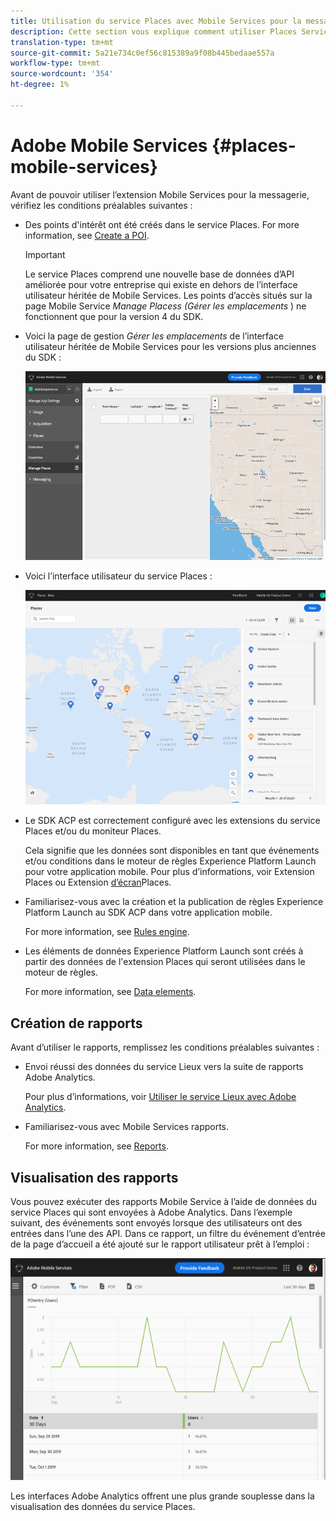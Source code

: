 ```yaml
---
title: Utilisation du service Places avec Mobile Services pour la messagerie
description: Cette section vous explique comment utiliser Places Service avec Mobile Services pour la messagerie.
translation-type: tm+mt
source-git-commit: 5a21e734c0ef56c815389a9f08b445bedaae557a
workflow-type: tm+mt
source-wordcount: '354'
ht-degree: 1%

---
```



# Adobe Mobile Services {#places-mobile-services}

Avant de pouvoir utiliser l’extension Mobile Services pour la messagerie, vérifiez les conditions préalables suivantes :

* Des points d&#39;intérêt ont été créés dans le service Places. For more information, see [Create a POI](/help/poi-mgmt-ui/create-a-poi-ui.md).

   >[!IMPORTANT]
   >
   >Le service Places comprend une nouvelle base de données d’API améliorée pour votre entreprise qui existe en dehors de l’interface utilisateur héritée de Mobile Services. Les points d’accès situés sur la page Mobile Service *Manage Placess (Gérer les emplacements* ) ne fonctionnent que pour la version 4 du SDK.

* Voici la page de gestion *Gérer les emplacements* de l’interface utilisateur héritée de Mobile Services pour les versions plus anciennes du SDK :

   ![Interface utilisateur héritée](/help/assets/legacy-location-v4-ui.png)

* Voici l’interface utilisateur du service Places :

   ![Interface utilisateur de gestion des points d’accès du service Places](/help/assets/places-ui.png)

* Le SDK ACP est correctement configuré avec les extensions du service Places et/ou du moniteur Places.

   Cela signifie que les données sont disponibles en tant que événements et/ou conditions dans le moteur de règles Experience Platform Launch pour votre application mobile. Pour plus d’informations, voir Extension [](/help/places-ext-aep-sdks/places-extension/places-extension.md) Places ou Extension [d’écran](/help/places-ext-aep-sdks/places-monitor-extension/using-places-monitor-extension.md)Places.

* Familiarisez-vous avec la création et la publication de règles Experience Platform Launch au SDK ACP dans votre application mobile.

   For more information, see [Rules engine](https://aep-sdks.gitbook.io/docs/using-mobile-extensions/mobile-core/rules-engine).

* Les éléments de données Experience Platform Launch sont créés à partir des données de l&#39;extension Places qui seront utilisées dans le moteur de règles.

   For more information, see [Data elements](https://aep-sdks.gitbook.io/docs/using-mobile-extensions/mobile-core/rules-engine#data-elements).

## Création de rapports

Avant d’utiliser le rapports, remplissez les conditions préalables suivantes :

* Envoi réussi des données du service Lieux vers la suite de rapports Adobe Analytics.

   Pour plus d’informations, voir [Utiliser le service Lieux avec Adobe Analytics](/help/use-places-with-other-solutions/places-adobe-analytics/use-places-adobe-analytics.md).

* Familiarisez-vous avec Mobile Services rapports.

   For more information, see [Reports](https://docs.adobe.com/content/help/en/mobile-services/using/reports-ug/usage.html).

## Visualisation des rapports

Vous pouvez exécuter des rapports Mobile Service à l’aide de données du service Places qui sont envoyées à Adobe Analytics. Dans l’exemple suivant, des événements sont envoyés lorsque des utilisateurs ont des entrées dans l’une des API. Dans ce rapport, un filtre du événement d’entrée de la page d’accueil a été ajouté sur le rapport utilisateur prêt à l’emploi :

![Visualisation des rapports](/help/assets/report-visualize.png)

Les interfaces Adobe Analytics offrent une plus grande souplesse dans la visualisation des données du service Places.

